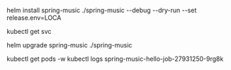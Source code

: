 helm install  spring-music  ./spring-music --debug --dry-run --set release.env=LOCA


kubectl get svc

<!-- NAME                          TYPE           CLUSTER-IP      EXTERNAL-IP                                                               PORT(S)        AGE
kubernetes                    ClusterIP      100.64.0.1      <none>                                                                    443/TCP        154m
spring-music-spring-service   LoadBalancer   100.65.95.197   a2dede67f50174027a48550daf8d6af8-1445878588.eu-west-1.elb.amazonaws.com   80:30312/TCP   3m26s -->

helm upgrade  spring-music  ./spring-music

kubectl get pods -w
kubectl logs spring-music-hello-job-27931250-9rg8k
<!-- Wed Feb  8 16:50:00 UTC 2023
hello-job from the Kubernetes cluster
ubuntu@ip-172-31-9-120:~/workarea/devopshift/welcome/students/k8s/lecturer/yaniv/DELL/hen/helm/helper$  -->